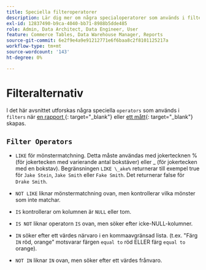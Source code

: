 ```yaml
---
title: Speciella filteroperatorer
description: Lär dig mer om några specialoperatorer som används i filter när du skapar en rapport eller ett mätresultat.
exl-id: 12837490-b9ca-4040-bb71-8988b5dde485
role: Admin, Data Architect, Data Engineer, User
feature: Commerce Tables, Data Warehouse Manager, Reports
source-git-commit: 6e2f9e4a9e91212771e6f6baa8c2f8101125217a
workflow-type: tm+mt
source-wordcount: '143'
ht-degree: 0%

---
```


# Filteralternativ

I det här avsnittet utforskas några speciella `operators` som används i `filters` när [en rapport &#x200B;](../../tutorials/using-visual-report-builder.md){: target="_blank"} eller [ett mått &#x200B;](../../data-user/reports/ess-manage-data-metrics.md){: target="_blank"} skapas.

## `Filter Operators`

* `LIKE` för mönstermatchning. Detta måste användas med jokertecknen % (för jokertecken med varierande antal bokstäver) eller _ (för jokertecken med en bokstav).  Begränsningen `LIKE \_ake%` returnerar till exempel true för `Jake Stein`, `Jake Smith` eller `Fake Smith`.  Det returnerar false för `Drake Smith`.

* `NOT LIKE` liknar mönstermatchning ovan, men kontrollerar vilka mönster som inte matchar.

* `IS` kontrollerar om kolumnen är `NULL` eller tom.

* `IS NOT` liknar operatorn `IS` ovan, men söker efter icke-NULL-kolumner.

* `IN` söker efter ett värdes närvaro i en kommaavgränsad lista. (t.ex. &quot;Färg `IN` röd, orange&quot; motsvarar färgen `equal to` röd ELLER färg `equal to` orange).

* `NOT IN` liknar `IN` ovan, men söker efter ett värdes frånvaro.
